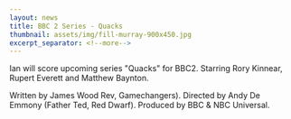 ```yaml
---
layout: news
title: BBC 2 Series - Quacks
thumbnail: assets/img/fill-murray-900x450.jpg
excerpt_separator: <!--more-->
---
```


Ian will score upcoming series "Quacks" for BBC2. Starring Rory Kinnear, 
Rupert Everett and Matthew Baynton.
<!--more-->
Written by James Wood 
Rev, Gamechangers). Directed by Andy De Emmony (Father Ted, Red Dwarf).
Produced by BBC & NBC Universal.